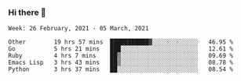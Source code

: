 ### Hi there 👋

<!--START_SECTION:waka-->
```text
Week: 26 February, 2021 - 05 March, 2021

Other        19 hrs 57 mins  ███████████▓░░░░░░░░░░░░░   46.95 % 
Go           5 hrs 21 mins   ███░░░░░░░░░░░░░░░░░░░░░░   12.61 % 
Ruby         4 hrs 7 mins    ██▒░░░░░░░░░░░░░░░░░░░░░░   09.69 % 
Emacs Lisp   3 hrs 43 mins   ██▒░░░░░░░░░░░░░░░░░░░░░░   08.78 % 
Python       3 hrs 37 mins   ██░░░░░░░░░░░░░░░░░░░░░░░   08.54 % 
```
<!--END_SECTION:waka-->

<!--
**yqmmm/yqmmm** is a ✨ _special_ ✨ repository because its `README.md` (this file) appears on your GitHub profile.

Here are some ideas to get you started:

- 🔭 I’m currently working on ...
- 🌱 I’m currently learning ...
- 👯 I’m looking to collaborate on ...
- 🤔 I’m looking for help with ...
- 💬 Ask me about ...
- 📫 How to reach me: ...
- 😄 Pronouns: ...
- ⚡ Fun fact: ...
-->
